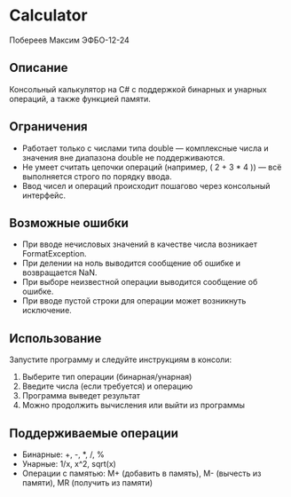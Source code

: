 ﻿# Calculator

Побереев Максим ЭФБО-12-24

## Описание

Консольный калькулятор на C# с поддержкой бинарных и унарных операций, а также функцией памяти.

## Ограничения

- Работает только с числами типа double — комплексные числа и значения вне диапазона double не поддерживаются.
- Не умеет считать цепочки операций (например, \( 2 + 3 * 4 \)) — всё выполняется строго по порядку ввода.
- Ввод чисел и операций происходит пошагово через консольный интерфейс.

## Возможные ошибки

- При вводе нечисловых значений в качестве числа возникает FormatException.
- При делении на ноль выводится сообщение об ошибке и возвращается NaN.
- При выборе неизвестной операции выводится сообщение об ошибке.
- При вводе пустой строки для операции может возникнуть исключение.

## Использование

Запустите программу и следуйте инструкциям в консоли:

1. Выберите тип операции (бинарная/унарная)
2. Введите числа (если требуется) и операцию
3. Программа выведет результат
4. Можно продолжить вычисления или выйти из программы

## Поддерживаемые операции

- Бинарные: +, -, *, /, %
- Унарные: 1/x, x^2, sqrt(x)
- Операции с памятью: M+ (добавить в память), M- (вычесть из памяти), MR (получить из памяти)